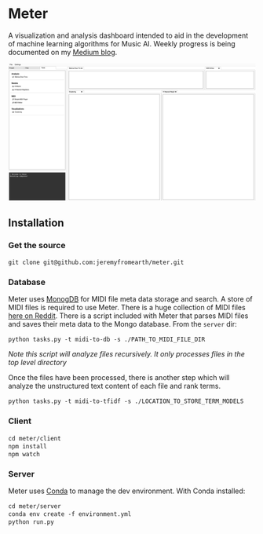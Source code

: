 # Meter
A visualization and analysis dashboard intended to aid in the development of machine learning algorithms for Music AI. Weekly progress is being documented on my [Medium blog](https://medium.com/@jeremy.from.earth). 

<img src='./docs/2017-01-20-progress.png'></img>

## Installation

### Get the source
```
git clone git@github.com:jeremyfromearth/meter.git
```

### Database
Meter uses [MonogDB](https://www.mongodb.com/) for MIDI file meta data storage and search. A store of MIDI files is required to use Meter. There is a huge collection of MIDI files [here on Reddit](https://www.reddit.com/r/WeAreTheMusicMakers/comments/3ajwe4/the_largest_midi_collection_on_the_internet/). There is a script included with Meter that parses MIDI files and saves their meta data to the Mongo database. From the `server` dir:
```
python tasks.py -t midi-to-db -s ./PATH_TO_MIDI_FILE_DIR
```
*Note this script will analyze files recursively. It only processes files in the top level directory*

Once the files have been processed, there is another step which will analyze the unstructured text content of each file and rank terms. 
```
python tasks.py -t midi-to-tfidf -s ./LOCATION_TO_STORE_TERM_MODELS
```
### Client
```
cd meter/client
npm install
npm watch
```
### Server
Meter uses [Conda](https://www.continuum.io/Downloads) to manage the dev environment. With Conda installed:
```
cd meter/server
conda env create -f environment.yml
python run.py
```
